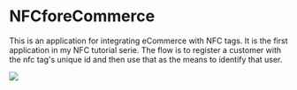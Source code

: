 # NFCforeCommerce
This is an application for integrating eCommerce with NFC tags. It is the first application in my NFC tutorial serie. The flow is to register a customer with the nfc tag's unique id and then use that as the means to identify that user.

[![](https://jitpack.io/v/OganBelema/NFCforeCommerce.svg)](https://jitpack.io/#OganBelema/NFCforeCommerce)
